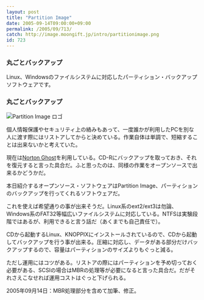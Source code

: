 ```yaml
---
layout: post
title: "Partition Image"
date: 2005-09-14T09:00:00+09:00
permalink: /2005/09/713/
catch: http://image.moongift.jp/intro/partitionimage.png
id: 723
---
```

### 丸ごとバックアップ
  
Linux、Windowsのファイルシステムに対応したパーティション・バックアップソフトウェアです。  
<!--more-->  

### 丸ごとバックアップ
  

![Partition Image ロゴ](http://image.moongift.jp/intro/partitionimage.png "Partition Image ロゴ")

  

個人情報保護やセキュリティ上の絡みもあって、一度誰かが利用したPCを別な人に渡す際にはリストアしてからと決めている。作業自体は単調で、短縮することは出来ないかと考えていた。

  

現在は[Norton Ghost](http://pt.afl.rakuten.co.jp/c/017ce43f.7dc176e8/?url=http://item.rakuten.co.jp/rdownload/901200017/)を利用している。CD-Rにバックアップを取っておき、それを復元すると言った具合だ。ふと思ったのは、同様の作業をオープンソースで出来るかどうかだ。

  

本日紹介するオープンソース・ソフトウェアはPartition Image、パーティションのバックアップを行ってくれるソフトウェアだ。

  

これを使えば希望通りの事が出来そうだ。Linux系のext2/ext3は勿論、Windows系のFAT32等幅広いファイルシステムに対応している。NTFSは実験段階ではあるが、利用できると言う話だ（あくまでも自己責任で）。

  

CDから起動するLinux、KNOPPIXにインストールされているので、CDから起動してバックアップを行う事が出来る。圧縮に対応し、データがある部分だけバックアップするので、容量はパーティションのサイズよりもぐっと減る。

  

ただし運用にはコツがある。リストアの際にはパーティションを予め切っておく必要がある、SCSIの場合はMBRの処理等が必要になると言った具合だ。だがそれさえこなせれば運用コストはぐっと下げられる。

  

2005年09月14日：MBR処理部分を含めて加筆、修正。

